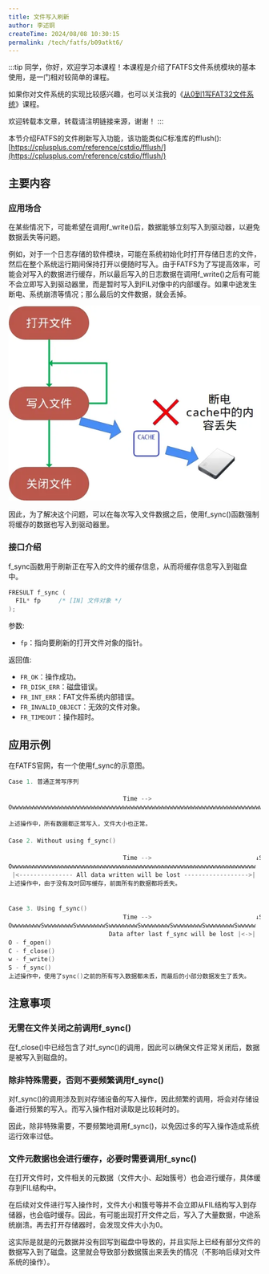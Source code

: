 ```yaml
---
title: 文件写入刷新
author: 李述铜
createTime: 2024/08/08 10:30:15
permalink: /tech/fatfs/b09atkt6/
---
```

:::tip
同学，你好，欢迎学习本课程！本课程是介绍了FATFS文件系统模块的基本使用，是一门相对较简单的课程。

如果你对文件系统的实现比较感兴趣，也可以关注我的《[从0到1写FAT32文件系统](https://wuptg.xetlk.com/s/VeHie)》课程。

欢迎转载本文章，转载请注明链接来源，谢谢！
:::

本节介绍FATFS的文件刷新写入功能，该功能类似C标准库的fflush():
[https://cplusplus.com/reference/cstdio/fflush/](https://cplusplus.com/reference/cstdio/fflush/)

## 主要内容
### 应用场合
在某些情况下，可能希望在调用f_write()后，数据能够立刻写入到驱动器，以避免数据丢失等问题。

例如，对于一个日志存储的软件模块，可能在系统初始化时打开存储日志的文件，然后在整个系统运行期间保持打开以便随时写入。由于FATFS为了写提高效率，可能会对写入的数据进行缓存，所以最后写入的日志数据在调用f_write()之后有可能不会立即写入到驱动器里，而是暂时写入到FIL对像中的内部缓存。如果中途发生断电、系统崩溃等情况；那么最后的文件数据，就会丢掉。

![alt 数据丢失](../../../../../.vuepress/public/image/docs/notes/tech/fatfs/use/c2/sync/image-1.png)

因此，为了解决这个问题，可以在每次写入文件数据之后，使用f_sync()函数强制将缓存的数据也写入到驱动器里。
### 接口介绍
f_sync函数用于刷新正在写入的文件的缓存信息，从而将缓存信息写入到磁盘中。

```c
FRESULT f_sync (
  FIL* fp     /* [IN] 文件对象 */
);
```
参数:

- `fp`：指向要刷新的打开文件对象的指针。

返回值:

- `FR_OK`：操作成功。
- `FR_DISK_ERR`：磁盘错误。
- `FR_INT_ERR`：FAT文件系统内部错误。
- `FR_INVALID_OBJECT`：无效的文件对象。
- `FR_TIMEOUT`：操作超时。
## 应用示例
在FATFS官网，有一个使用f_sync的示意图。

```c
Case 1. 普通正常写序列

                                Time -->                                     ↓Normal shutdown
OwwwwwwwwwwwwwwwwwwwwwwwwwwwwwwwwwwwwwwwwwwwwwwwwwwwwwwwwwwwwwwwwwwwwwwwwwwwC <Power off>

上述操作中，所有数据都正常写入，文件大小也正常。

Case 2. Without using f_sync()

                                Time -->                             ↓System crush
Owwwwwwwwwwwwwwwwwwwwwwwwwwwwwwwwwwwwwwwwwwwwwwwwwwwwwwwwwwwwwwwwwwww
 |<--------------- All data written will be lost ------------------>|
上述操作中，由于没有及时回写缓存，前面所有的数据都将丢失。
    

Case 3. Using f_sync()
                                Time -->                             ↓System crush
OwwwwwwwwSwwwwwwwwSwwwwwwwwSwwwwwwwwSwwwwwwwwSwwwwwwwwSwwwwwwwwSwwwww
                            Data after last f_sync will be lost |<->| 
O - f_open()
C - f_close()
w - f_write()
S - f_sync()
上述操作中，使用了sync()之前的所有写入数据都未丢，而最后的小部分数据发生了丢失。
```
## 注意事项
### 无需在文件关闭之前调用f_sync()
在f_close()中已经包含了对f_sync()的调用，因此可以确保文件正常关闭后，数据是被写入到磁盘的。

### 除非特殊需要，否则不要频繁调用f_sync()
对f_sync()的调用涉及到对存储设备的写入操作，因此频繁的调用，将会对存储设备进行频繁的写入。而写入操作相对读取是比较耗时的。

因此，除非特殊需要，不要频繁地调用f_sync()，以免因过多的写入操作造成系统运行效率过低。

### 文件元数据也会进行缓存，必要时需要调用f_sync()

在打开文件时，文件相关的元数据（文件大小、起始簇号）也会进行缓存，具体缓存到FIL结构中。

在后续对文件进行写入操作时，文件大小和簇号等并不会立即从FIL结构写入到存储器，也会临时缓存。因此，有可能出现打开文件之后，写入了大量数据，中途系统崩溃。再去打开存储器时，会发现文件大小为0。

这实际是就是的元数据并没有回写到磁盘中导致的，并且实际上已经有部分文件的数据写入到了磁盘。这里就会导致部分数据簇出来丢失的情况（不影响后续对文件系统的操作）。

